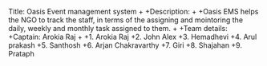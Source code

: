 Title: Oasis Event management system
 +
 +Description:
 +
 +Oasis EMS helps the NGO to track the staff, in terms of the assigning and mointoring the daily, weekly and monthly task assigned to them.
 +
 +Team details:
 +Captain: Arokia Raj
 +
 +1. Arokia Raj
 +2. John Alex
 +3. Hemadhevi
 +4. Arul prakash
 +5. Santhosh
 +6. Arjan Chakravarthy
 +7. Giri
 +8. Shajahan
 +9. Prataph
